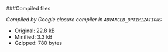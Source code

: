 ###Compiled files

*Compiled by Google closure compiler in `ADVANCED_OPTIMIZATIONS`*  

- Original: 22.8 kB
- Minified: 3.3 kB
- Gzipped:  780 bytes

